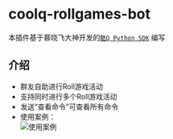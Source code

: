 # coolq-rollgames-bot
本插件基于慕晓飞大神开发的[`酷Q Python SDK`](https://gitee.com/muxiaofei/coolq_sdk_x.git "酷Q SDK-X") 编写<br>
## 介绍<br>
* 群友自助进行Roll游戏活动<br>
* 支持同时进行多个Roll游戏活动<br>
* 发送“查看命令”可查看所有命令<br>
* 使用案例：<br>
![](https://wx2.sinaimg.cn/mw690/006tUGa1ly1g4224b1tryj30u04cue84.jpg "使用案例")<br>
